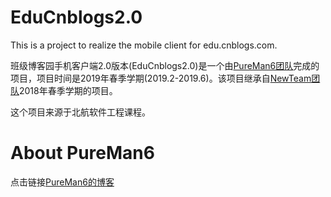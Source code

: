 # EduCnblogs2.0
This is a project to realize the mobile client for edu.cnblogs.com.

班级博客园手机客户端2.0版本(EduCnblogs2.0)是一个由[PureMan6团队](https://www.cnblogs.com/PureMan6/)完成的项目，项目时间是2019年春季学期(2019.2-2019.6)。该项目继承自[NewTeam团队](https://www.cnblogs.com/NewTeam/)2018年春季学期的项目。

这个项目来源于北航软件工程课程。
# About PureMan6
点击链接[PureMan6的博客](https://www.cnblogs.com/PureMan6/)
